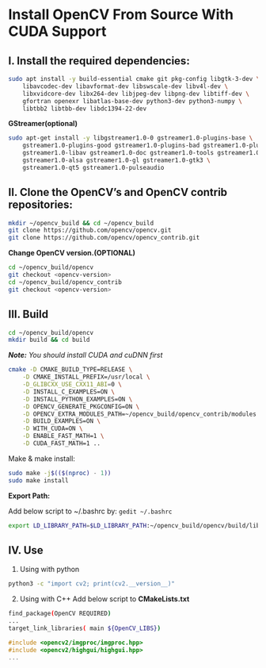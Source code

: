 # Install OpenCV From Source With CUDA Support

## I. Install the required dependencies:

```sh 
sudo apt install -y build-essential cmake git pkg-config libgtk-3-dev \
    libavcodec-dev libavformat-dev libswscale-dev libv4l-dev \
    libxvidcore-dev libx264-dev libjpeg-dev libpng-dev libtiff-dev \
    gfortran openexr libatlas-base-dev python3-dev python3-numpy \
    libtbb2 libtbb-dev libdc1394-22-dev
```

**GStreamer(optional)**
```sh 
sudo apt-get install -y libgstreamer1.0-0 gstreamer1.0-plugins-base \
    gstreamer1.0-plugins-good gstreamer1.0-plugins-bad gstreamer1.0-plugins-ugly \
    gstreamer1.0-libav gstreamer1.0-doc gstreamer1.0-tools gstreamer1.0-x \
    gstreamer1.0-alsa gstreamer1.0-gl gstreamer1.0-gtk3 \
    gstreamer1.0-qt5 gstreamer1.0-pulseaudio
```

## II. Clone the OpenCV’s and OpenCV contrib repositories:

```sh 
mkdir ~/opencv_build && cd ~/opencv_build
git clone https://github.com/opencv/opencv.git
git clone https://github.com/opencv/opencv_contrib.git
```

**Change OpenCV version.(OPTIONAL)**

```sh
cd ~/opencv_build/opencv
git checkout <opencv-version>
cd ~/opencv_build/opencv_contrib
git checkout <opencv-version>
```

## III. Build

```sh
cd ~/opencv_build/opencv
mkdir build && cd build
```

***Note:*** *You should install CUDA and cuDNN first*
```sh 
cmake -D CMAKE_BUILD_TYPE=RELEASE \
    -D CMAKE_INSTALL_PREFIX=/usr/local \
    -D_GLIBCXX_USE_CXX11_ABI=0 \
    -D INSTALL_C_EXAMPLES=ON \
    -D INSTALL_PYTHON_EXAMPLES=ON \
    -D OPENCV_GENERATE_PKGCONFIG=ON \
    -D OPENCV_EXTRA_MODULES_PATH=~/opencv_build/opencv_contrib/modules \
    -D BUILD_EXAMPLES=ON \
    -D WITH_CUDA=ON \
    -D ENABLE_FAST_MATH=1 \
    -D CUDA_FAST_MATH=1 ..
```
Make & make install:
```sh
sudo make -j$(($(nproc) - 1))
sudo make install
```

**Export Path:**

Add below script to ~/.bashrc by: `gedit ~/.bashrc`
```sh
export LD_LIBRARY_PATH=$LD_LIBRARY_PATH:~/opencv_build/opencv/build/lib
```
## IV. Use

1. Using with python
```sh 
python3 -c "import cv2; print(cv2.__version__)"
```

2. Using with C++
Add below script to **CMakeLists.txt**
```sh
find_package(OpenCV REQUIRED)
...
target_link_libraries( main ${OpenCV_LIBS})
```

```c++
#include <opencv2/imgproc/imgproc.hpp>
#include <opencv2/highgui/highgui.hpp>
...
```
